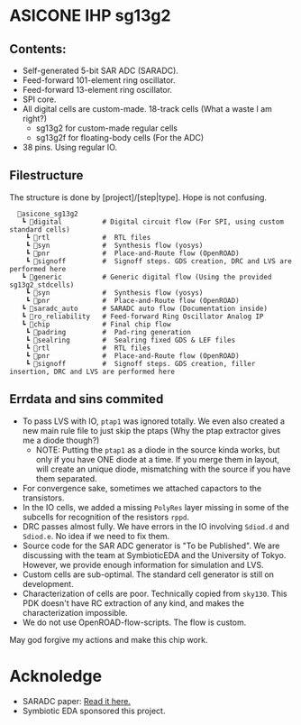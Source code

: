 # ASICONE IHP sg13g2

## Contents:

- Self-generated 5-bit SAR ADC (SARADC).
- Feed-forward 101-element ring oscillator.
- Feed-forward 13-element ring oscillator.
- SPI core.
- All digital cells are custom-made. 18-track cells (What a waste I am right?)
    - sg13g2 for custom-made regular cells
    - sg13g2f for floating-body cells (For the ADC)
- 38 pins. Using regular IO.

## Filestructure

The structure is done by [project]/[step|type]. Hope is not confusing.

```
  📁asicone_sg13g2
   ┗ 📁digital          # Digital circuit flow (For SPI, using custom standard cells)
    ┗ 📁rtl             #  RTL files
    ┗ 📁syn             #  Synthesis flow (yosys)
    ┗ 📁pnr             #  Place-and-Route flow (OpenROAD)
    ┗ 📁signoff         #  Signoff steps. GDS creation, DRC and LVS are performed here
   ┗ 📁generic          # Generic digital flow (Using the provided sg13g2_stdcells)
    ┗ 📁syn             #  Synthesis flow (yosys)
    ┗ 📁pnr             #  Place-and-Route flow (OpenROAD)
   ┗ 📁saradc_auto      # SARADC auto flow (Documentation inside)
   ┗ 📁ro_reliability   # Feed-forward Ring Oscillator Analog IP
   ┗ 📁chip             # Final chip flow
    ┗ 📁padring         #  Pad-ring generation
    ┗ 📁sealring        #  Sealring fixed GDS & LEF files
    ┗ 📁rtl             #  RTL files
    ┗ 📁pnr             #  Place-and-Route flow (OpenROAD)
    ┗ 📁signoff         #  Signoff steps. GDS creation, filler insertion, DRC and LVS are performed here
```

## Errdata and sins commited

- To pass LVS with IO, `ptap1` was ignored totally. We even also created a new 
  main rule file to just skip the ptaps (Why the ptap extractor gives me a diode 
  though?)
    - NOTE: Putting the `ptap1` as a diode in the source kinda works, but only 
      if you have ONE diode at a time. If you merge them in layout, will create 
      an unique diode, mismatching with the source if you have them separated.
- For convergence sake, sometimes we attached capactors to the transistors.
- In the IO cells, we added a missing `PolyRes` layer missing in some of the
  subcells for recognition of the resistors `rppd`.
- DRC passes almost fully. We have errors in the IO involving `Sdiod.d` and 
  `Sdiod.e`. No idea if we need to fix them.
- Source code for the SAR ADC generator is "To be Published". We are discussing 
  with the team at SymbioticEDA and the University of Tokyo. However, we provide
  enough information for simulation and LVS.
- Custom cells are sub-optimal. The standard cell generator is still on development.
- Characterization of cells are poor. Technically copied from `sky130`. This PDK
  doesn't have RC extraction of any kind, and makes the characterization impossible.
- We do not use OpenROAD-flow-scripts. The flow is custom.

May god forgive my actions and make this chip work.

# Acknoledge

- SARADC paper: [Read it here.](https://ieeexplore.ieee.org/document/11002493)
- Symbiotic EDA sponsored this project.
